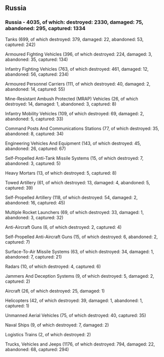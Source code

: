 
 
 ## Russia
 
 ### Russia - 4035, of which: destroyed: 2330, damaged: 75, abandoned: 295, captured: 1334

 

 

 Tanks (699, of which destroyed: 379, damaged: 22, abandoned: 53, captured: 242)

 Armoured Fighting Vehicles (396, of which destroyed: 224, damaged: 3, abandoned: 35, captured: 134)

 Infantry Fighting Vehicles (763, of which destroyed: 461, damaged: 12, abandoned: 56, captured: 234)

 Armoured Personnel Carriers (111, of which destroyed: 40, damaged: 2, abandoned: 14, captured: 55)

 Mine-Resistant Ambush Protected (MRAP) Vehicles (26, of which destroyed: 14, damaged: 1, abandoned: 3, captured: 8)

 Infantry Mobility Vehicles (109, of which destroyed: 69, damaged: 2, abandoned: 5, captured: 33)

 Command Posts And Communications Stations (77, of which destroyed: 35, abandoned: 8, captured: 34)

 Engineering Vehicles And Equipment (143, of which destroyed: 45, abandoned: 26, captured: 67)

 Self-Propelled Anti-Tank Missile Systems (15, of which destroyed: 7, abandoned: 3, captured: 5)

 Heavy Mortars (13, of which destroyed: 5, captured: 8)

 Towed Artillery (61, of which destroyed: 13, damaged: 4, abandoned: 5, captured: 39)

 Self-Propelled Artillery (118, of which destroyed: 54, damaged: 2, abandoned: 16, captured: 45)

 Multiple Rocket Launchers (69, of which destroyed: 33, damaged: 1, abandoned: 3, captured: 32)

 Anti-Aircraft Guns (6, of which destroyed: 2, captured: 4)

 Self-Propelled Anti-Aircraft Guns (15, of which destroyed: 6, abandoned: 2, captured: 7)

 Surface-To-Air Missile Systems (63, of which destroyed: 34, damaged: 1, abandoned: 7, captured: 21)

 Radars (10, of which destroyed: 4, captured: 6)

 Jammers And Deception Systems (9, of which destroyed: 5, damaged: 2, captured: 2)

 Aircraft (26, of which destroyed: 25, damaged: 1)

 Helicopters (42, of which destroyed: 39, damaged: 1, abandoned: 1, captured: 1)

 Unmanned Aerial Vehicles (75, of which destroyed: 40, captured: 35)

 Naval Ships (9, of which destroyed: 7, damaged: 2)

 Logistics Trains (2, of which destroyed: 2)

 Trucks, Vehicles and Jeeps (1176, of which destroyed: 794, damaged: 22, abandoned: 68, captured: 294)

